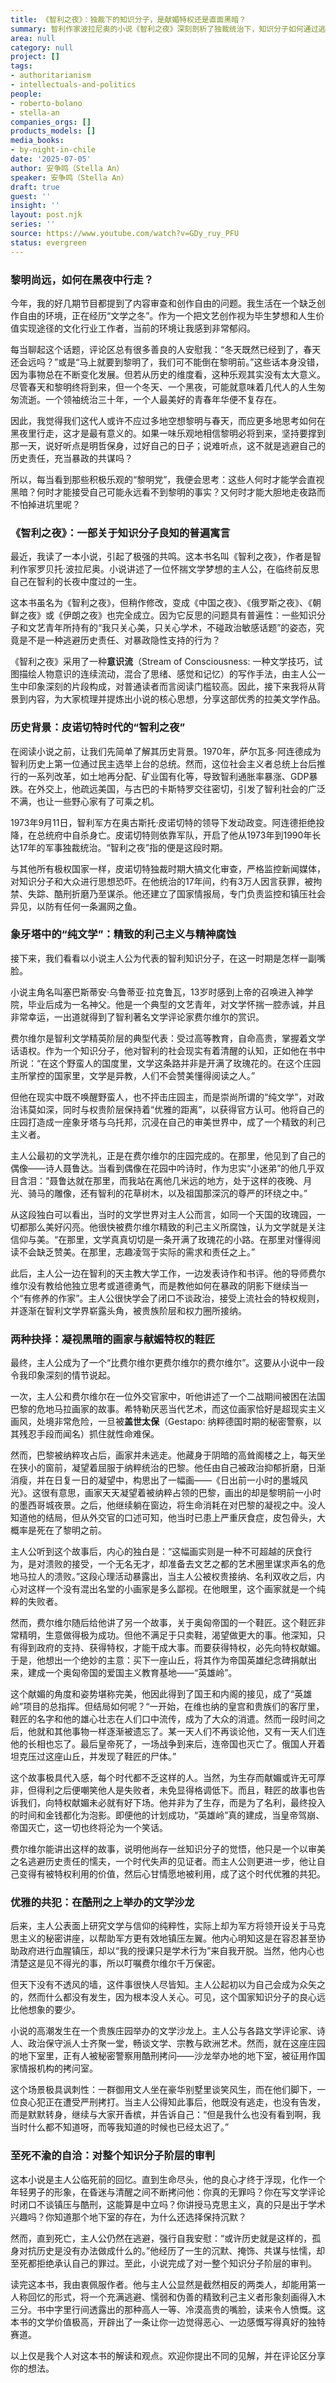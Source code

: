 ```yaml
---
title: 《智利之夜》：独裁下的知识分子，是献媚特权还是直面黑暗？
summary: 智利作家波拉尼奥的小说《智利之夜》深刻剖析了独裁统治下，知识分子如何通过逃避政治责任，沦为精致的利己主义者和暴政的优雅共犯。
area: null
category: null
project: []
tags:
- authoritarianism
- intellectuals-and-politics
people:
- roberto-bolano
- stella-an
companies_orgs: []
products_models: []
media_books:
- by-night-in-chile
date: '2025-07-05'
author: 安争鸣（Stella An）
speaker: 安争鸣（Stella An）
draft: true
guest: ''
insight: ''
layout: post.njk
series: ''
source: https://www.youtube.com/watch?v=GDy_ruy_PFU
status: evergreen
---
```

### 黎明尚远，如何在黑夜中行走？

今年，我的好几期节目都提到了内容审查和创作自由的问题。我生活在一个缺乏创作自由的环境，正在经历“文学之冬”。作为一个把文艺创作视为毕生梦想和人生价值实现途径的文化行业工作者，当前的环境让我感到非常郁闷。

每当聊起这个话题，评论区总有很多善良的人安慰我：“冬天既然已经到了，春天还会远吗？”或是“马上就要到黎明了，我们可不能倒在黎明前。”这些话本身没错，因为事物总在不断变化发展。但若从历史的维度看，这种乐观其实没有太大意义。尽管春天和黎明终将到来，但一个冬天、一个黑夜，可能就意味着几代人的人生匆匆流逝。一个领袖统治三十年，一个人最美好的青春年华便不复存在。

因此，我觉得我们这代人或许不应过多地空想黎明与春天，而应更多地思考如何在黑夜里行走，这才是最有意义的。如果一味乐观地相信黎明必将到来，坚持要撑到那一天，说好听点是明哲保身，过好自己的日子；说难听点，这不就是逃避自己的历史责任，充当暴政的共谋吗？

所以，每当看到那些积极乐观的“黎明党”，我便会思考：这些人何时才能学会直视黑暗？何时才能接受自己可能永远看不到黎明的事实？又何时才能大胆地走夜路而不怕掉进坑里呢？

### 《智利之夜》：一部关于知识分子良知的普遍寓言

最近，我读了一本小说，引起了极强的共鸣。这本书名叫《智利之夜》，作者是智利作家罗贝托·波拉尼奥。小说讲述了一位怀揣文学梦想的主人公，在临终前反思自己在智利的长夜中度过的一生。

这本书虽名为《智利之夜》，但稍作修改，变成《中国之夜》、《俄罗斯之夜》、《朝鲜之夜》或《伊朗之夜》也完全成立。因为它反思的问题具有普遍性：一些知识分子和文艺青年所持有的“我只关心美，只关心学术，不碰政治敏感话题”的姿态，究竟是不是一种逃避历史责任、对暴政隐性支持的行为？

《智利之夜》采用了一种**意识流**（Stream of Consciousness: 一种文学技巧，试图描绘人物意识的连续流动，混合了思绪、感觉和记忆）的写作手法，由主人公一生中印象深刻的片段构成，对普通读者而言阅读门槛较高。因此，接下来我将从背景到内容，为大家梳理并提炼出小说的核心思想，分享这部优秀的拉美文学作品。

### 历史背景：皮诺切特时代的“智利之夜”

在阅读小说之前，让我们先简单了解其历史背景。1970年，萨尔瓦多·阿连德成为智利历史上第一位通过民主选举上台的总统。然而，这位社会主义者总统上台后推行的一系列改革，如土地再分配、矿业国有化等，导致智利通胀率暴涨、GDP暴跌。在外交上，他疏远美国，与古巴的卡斯特罗交往密切，引发了智利社会的广泛不满，也让一些野心家有了可乘之机。

1973年9月11日，智利军方在奥古斯托·皮诺切特的领导下发动政变。阿连德拒绝投降，在总统府中自杀身亡。皮诺切特则依靠军队，开启了他从1973年到1990年长达17年的军事独裁统治。“智利之夜”指的便是这段时期。

与其他所有极权国家一样，皮诺切特独裁时期大搞文化审查，严格监控新闻媒体，对知识分子和大众进行思想恐吓。在他统治的17年间，约有3万人因言获罪，被拘禁、失踪、酷刑折磨乃至谋杀。他还建立了国家情报局，专门负责监控和镇压社会异见，以防有任何一条漏网之鱼。

### 象牙塔中的“纯文学”：精致的利己主义与精神腐蚀

接下来，我们看看以小说主人公为代表的智利知识分子，在这一时期是怎样一副嘴脸。

小说主角名叫塞巴斯蒂安·乌鲁蒂亚·拉克鲁瓦，13岁时感到上帝的召唤进入神学院，毕业后成为一名神父。他是一个典型的文艺青年，对文学怀揣一腔赤诚，并且非常幸运，一出道就得到了智利著名文学评论家费尔维尔的赏识。

费尔维尔是智利文学精英阶层的典型代表：受过高等教育，自命高贵，掌握着文学话语权。作为一个知识分子，他对智利的社会现实有着清醒的认知，正如他在书中所说：“在这个野蛮人的国度里，文学这条路并非是开满了玫瑰花的。在这个庄园主所掌控的国家里，文学是异教，人们不会赞美懂得阅读之人。”

但他在现实中既不唤醒野蛮人，也不抨击庄园主，而是崇尚所谓的“纯文学”，对政治讳莫如深，同时与权贵阶层保持着“优雅的距离”，以获得官方认可。他将自己的庄园打造成一座象牙塔与乌托邦，沉浸在自己的审美世界中，成了一个精致的利己主义者。

主人公最初的文学洗礼，正是在费尔维尔的庄园完成的。在那里，他见到了自己的偶像——诗人聂鲁达。当看到偶像在花园中吟诗时，作为忠实“小迷弟”的他几乎双目含泪：“聂鲁达就在那里，而我站在离他几米远的地方，处于这样的夜晚、月光、骑马的雕像，还有智利的花草树木，以及祖国那深沉的尊严的环绕之中。”

从这段独白可以看出，当时的文学世界对主人公而言，如同一个天国的玫瑰园，一切都那么美好闪亮。他很快被费尔维尔精致的利己主义所腐蚀，认为文学就是关注信仰与美。“在那里，文学真真切切是一条开满了玫瑰花的小路。在那里对懂得阅读不会缺乏赞美。在那里，志趣凌驾于实际的需求和责任之上。”

此后，主人公一边在智利的天主教大学工作，一边发表诗作和书评。他的导师费尔维尔没有教给他独立思考或道德勇气，而是教他如何在暴政的阴影下继续当一个“有修养的作家”。主人公很快学会了闭口不谈政治，接受上流社会的特权规则，并逐渐在智利文学界崭露头角，被贵族阶层和权力圈所接纳。

### 两种抉择：凝视黑暗的画家与献媚特权的鞋匠

最终，主人公成为了一个“比费尔维尔更费尔维尔的费尔维尔”。这要从小说中一段令我印象深刻的情节说起。

一次，主人公和费尔维尔在一位外交官家中，听他讲述了一个二战期间被困在法国巴黎的危地马拉画家的故事。希特勒厌恶当代艺术，而这位画家恰好是超现实主义画风，处境非常危险，一旦被**盖世太保**（Gestapo: 纳粹德国时期的秘密警察，以其残忍手段而闻名）抓住就性命难保。

然而，巴黎被纳粹攻占后，画家并未逃走。他藏身于阴暗的高耸阁楼之上，每天坐在狭小的窗前，凝望着屈服于纳粹统治的巴黎。他任由自己被政治抑郁折磨，日渐消瘦，并在日复一日的凝望中，构思出了一幅画——《日出前一小时的墨城风光》。这很有意思，画家天天凝望着被纳粹占领的巴黎，画出的却是黎明前一小时的墨西哥城夜景。之后，他继续躺在窗边，将生命消耗在对巴黎的凝视之中。没人知道他的结局，但从外交官的口述可知，他当时已患上严重厌食症，皮包骨头，大概率是死在了黎明之前。

主人公听到这个故事后，内心的独白是：“这幅画实则是一种不可超越的厌食行为，是对溃败的接受，一个无名无才，却准备去文艺之都的艺术圈里谋求声名的危地马拉人的溃败。”这段心理活动暴露出，当主人公被权贵接纳、名利双收之后，内心对这样一个没有混出名堂的小画家是多么鄙视。在他眼里，这个画家就是一个纯粹的失败者。

然而，费尔维尔随后给他讲了另一个故事，关于奥匈帝国的一个鞋匠。这个鞋匠非常精明，生意做得极为成功。但他不满足于只卖鞋，渴望做更大的事。他深知，只有得到政府的支持、获得特权，才能干成大事。而要获得特权，必先向特权献媚。于是，他想出一个绝妙的主意：买下一座山丘，将其作为帝国英雄纪念碑捐献出来，建成一个奥匈帝国的爱国主义教育基地——“英雄岭”。

这个献媚的角度和姿势堪称完美，他因此得到了国王和内阁的接见，成了“英雄岭”项目的总指挥。但结局如何呢？“一开始，在维也纳的皇宫和贵族们的客厅里，鞋匠的名字和他的雄心壮志在人们口中流传，成为了大众的消遣。然而一段时间之后，他就和其他事物一样逐渐被遗忘了。某一天人们不再谈论他，又有一天人们连他的长相也忘了。最后皇帝死了，一场战争到来后，连帝国也灭亡了。俄国人开着坦克压过这座山丘，并发现了鞋匠的尸体。”

这个故事极具代入感，每个时代都不乏这样的人。当然，为生存而献媚或许无可厚非，但得利之后便嘲笑他人是失败者，未免显得格调低下。而且，鞋匠的故事也告诉我们，向特权献媚未必就有好下场。他并非为了生存，而是为了名利，最终投入的时间和金钱都化为泡影。即便他的计划成功，“英雄岭”真的建成，当皇帝驾崩、帝国灭亡，这一切也终将沦为一个笑话。

费尔维尔能讲出这样的故事，说明他尚存一丝知识分子的觉悟，他只是一个以审美之名逃避历史责任的懦夫，一个时代失声的见证者。而主人公则更进一步，他让自己变得有被特权利用的价值，然后心甘情愿地被利用，成了这个时代优雅的共犯。

### 优雅的共犯：在酷刑之上举办的文学沙龙

后来，主人公表面上研究文学与信仰的纯粹性，实际上却为军方将领开设关于马克思主义的秘密讲座，以帮助军方更有效地镇压左翼。他内心明知这是在容忍甚至协助政府进行血腥镇压，却以“我的授课只是学术行为”来自我开脱。当然，他内心也清楚这是见不得光的事，所以叮嘱费尔维尔千万保密。

但天下没有不透风的墙，这件事很快人尽皆知。主人公起初以为自己会成为众矢之的，然而什么都没有发生，因为根本没人关心。可见，这个国家知识分子的良心远比他想象的要少。

小说的高潮发生在一个贵族庄园举办的文学沙龙上。主人公与各路文学评论家、诗人、政治保守派人士齐聚一堂，畅谈文学、宗教与欧洲艺术。然而，就在这座庄园的地下室里，正有人被秘密警察用酷刑拷问——沙龙举办地的地下室，被征用作国家情报机构的拷问室。

这个场景极具讽刺性：一群御用文人坐在豪华别墅里谈笑风生，而在他们脚下，一位良心犯正在遭受严刑拷打。当主人公得知此事后，他既没有逃走，也没有告发，而是默默转身，继续与大家开香槟，并告诉自己：“但是我什么也没有看到啊，我当时什么都不知道呀，而等我知道的时候也已经太迟了。”

### 至死不渝的自洽：对整个知识分子阶层的审判

这本小说是主人公临死前的回忆。直到生命尽头，他的良心才终于浮现，化作一个年轻男子的形象，在昏迷与清醒之间不断拷问他：你真的无罪吗？你在写文学评论时闭口不谈镇压与酷刑，这能算是中立吗？你讲授马克思主义，真的只是出于学术兴趣吗？你知道那个地下室的存在，为什么还选择保持沉默？

然而，直到死亡，主人公仍然在逃避，强行自我安慰：“或许历史就是这样的，孤身对抗历史是没有办法做成什么的。”他经历了一生的沉默、掩饰、共谋与怯懦，却至死都拒绝承认自己的罪过。至此，小说完成了对一整个知识分子阶层的审判。

读完这本书，我由衷佩服作者。他与主人公显然是截然相反的两类人，却能用第一人称回忆的形式，将一个充满逃避、懦弱和伪善的精致利己主义者形象刻画得入木三分。书中字里行间透露出的那种高人一等、冷漠高贵的嘴脸，读来令人愤慨。这本书的文学价值极高，开辟出了一条让你一边觉得恶心、一边感慨写得真好的独特赛道。

以上仅是我个人对这本书的解读和观点。欢迎你提出不同的见解，并在评论区分享你的想法。